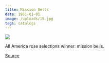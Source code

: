 ```yaml
---
title: Mission Bells
date: 1951-01-01
image: /uploads/15.jpg
tags: catalogs
---
```


![](/uploads/15.jpg)

All America rose selections winner: mission bells.

[Source](https://flic.kr/p/t4BDx1)